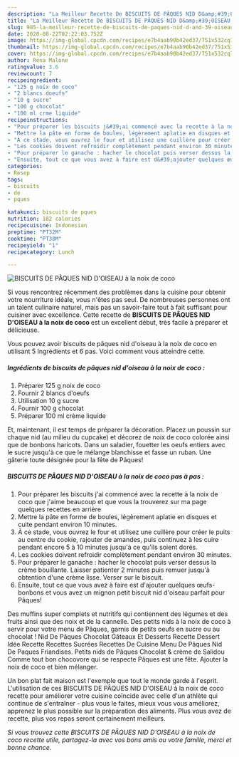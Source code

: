 ```yaml
---
description: "La Meilleur Recette De BISCUITS DE PÂQUES NID D&amp;#39;OISEAU à la noix de coco"
title: "La Meilleur Recette De BISCUITS DE PÂQUES NID D&amp;#39;OISEAU à la noix de coco"
slug: 985-la-meilleur-recette-de-biscuits-de-paques-nid-d-and-39-oiseau-a-la-noix-de-coco
date: 2020-08-22T02:22:03.752Z
image: https://img-global.cpcdn.com/recipes/e7b4aab90b42ed37/751x532cq70/biscuits-de-paques-nid-doiseau-a-la-noix-de-coco-photo-principale-de-la-recette.jpg
thumbnail: https://img-global.cpcdn.com/recipes/e7b4aab90b42ed37/751x532cq70/biscuits-de-paques-nid-doiseau-a-la-noix-de-coco-photo-principale-de-la-recette.jpg
cover: https://img-global.cpcdn.com/recipes/e7b4aab90b42ed37/751x532cq70/biscuits-de-paques-nid-doiseau-a-la-noix-de-coco-photo-principale-de-la-recette.jpg
author: Rena Malone
ratingvalue: 3.6
reviewcount: 7
recipeingredient:
- "125 g noix de coco"
- "2 blancs doeufs"
- "10 g sucre"
- "100 g chocolat"
- "100 ml crme liquide"
recipeinstructions:
- "Pour préparer les biscuits j&#39;ai commencé avec la recette à la noix de coco que j&#39;aime beaucoup et que vous la trouverez sur ma page quelques recettes en arrière"
- "Mettre la pâte en forme de boules, légèrement aplatie en disques et cuite pendant environ 10 minutes."
- "À ce stade, vous ouvrez le four et utilisez une cuillère pour créer le puits au centre du cookie, rajouter de amandes, puis continuez à les cuire pendant encore 5 à 10 minutes jusqu&#39;à ce qu&#39;ils soient dorés."
- "Les cookies doivent refroidir complètement pendant environ 30 minutes."
- "Pour préparer le ganache : hacher le chocolat puis verser dessus la crème bouillante. Laisser patienter 2 minutes puis remuer jusqu&#39;à obtention d&#39;une crème lisse. Verser sur le biscuit."
- "Ensuite, tout ce que vous avez à faire est d&#39;ajouter quelques œufs-bonbons et vous avez un mignon petit biscuit nid d&#39;oiseau parfait pour Pâques!"
categories:
- Resep
tags:
- biscuits
- de
- pques

katakunci: biscuits de pques 
nutrition: 182 calories
recipecuisine: Indonesian
preptime: "PT32M"
cooktime: "PT38M"
recipeyield: "1"
recipecategory: Lunch

---
```



![BISCUITS DE PÂQUES NID D&#39;OISEAU à la noix de coco](https://img-global.cpcdn.com/recipes/e7b4aab90b42ed37/751x532cq70/biscuits-de-paques-nid-doiseau-a-la-noix-de-coco-photo-principale-de-la-recette.jpg)

Si vous rencontrez récemment des problèmes dans la cuisine pour obtenir votre nourriture idéale, vous n'êtes pas seul. De nombreuses personnes ont un talent culinaire naturel, mais pas un savoir-faire tout à fait suffisant pour cuisiner avec excellence. Cette recette de <strong> BISCUITS DE PÂQUES NID D&#39;OISEAU à la noix de coco </strong> est un excellent début, très facile à préparer et délicieuse.

<!--inarticleads1-->

Vous pouvez avoir biscuits de pâques nid d&#39;oiseau à la noix de coco en utilisant 5 Ingrédients et 6 pas. Voici comment vous atteindre cette.

##### Ingrédients de biscuits de pâques nid d&#39;oiseau à la noix de coco :

1. Préparer 125 g noix de coco
1. Fournir 2 blancs d&#39;oeufs
1. Utilisation 10 g sucre
1. Fournir 100 g chocolat
1. Préparer 100 ml crème liquide


Et, maintenant, il est temps de préparer la décoration. Placez un poussin sur chaque nid (au milieu du cupcake) et décorez de noix de coco colorée ainsi que de bonbons haricots. Dans un saladier, fouetter les oeufs entiers avec le sucre jusqu&#39;à ce que le mélange blanchisse et fasse un ruban. Une gâterie toute désignée pour la fête de Pâques! 

<!--inarticleads2-->

##### BISCUITS DE PÂQUES NID D&#39;OISEAU à la noix de coco pas à pas :

1. Pour préparer les biscuits j&#39;ai commencé avec la recette à la noix de coco que j&#39;aime beaucoup et que vous la trouverez sur ma page quelques recettes en arrière
1. Mettre la pâte en forme de boules, légèrement aplatie en disques et cuite pendant environ 10 minutes.
1. À ce stade, vous ouvrez le four et utilisez une cuillère pour créer le puits au centre du cookie, rajouter de amandes, puis continuez à les cuire pendant encore 5 à 10 minutes jusqu&#39;à ce qu&#39;ils soient dorés.
1. Les cookies doivent refroidir complètement pendant environ 30 minutes.
1. Pour préparer le ganache : hacher le chocolat puis verser dessus la crème bouillante. Laisser patienter 2 minutes puis remuer jusqu&#39;à obtention d&#39;une crème lisse. Verser sur le biscuit.
1. Ensuite, tout ce que vous avez à faire est d&#39;ajouter quelques œufs-bonbons et vous avez un mignon petit biscuit nid d&#39;oiseau parfait pour Pâques!


Des muffins super complets et nutritifs qui contiennent des légumes et des fruits ainsi que des noix et de la cannelle. Des petits nids à la noix de coco à servir pour votre menu de Pâques, garnis de petits oeufs en sucre ou au chocolat ! Nid De Pâques Chocolat Gâteaux Et Desserts Recette Dessert Idée Recette Recettes Sucrées Recettes De Cuisine Menu De Pâques Nid De Paques Friandises. Petits nids de Pâques  Chocolat &amp; crème de Salidou  Comme tout bon chocovore qui se respecte Pâques est une fête. Ajouter la noix de coco et bien mélanger. 

<!--inarticleads1-->

<p>
Un bon plat fait maison est l'exemple que tout le monde garde à l'esprit. L'utilisation de ces BISCUITS DE PÂQUES NID D&#39;OISEAU à la noix de coco recette pour améliorer votre cuisine coïncide avec celle d'un athlète qui continue de s'entraîner - plus vous le faites, mieux vous vous améliorez, apprenez le plus possible sur la préparation des aliments. Plus vous avez de recette, plus vos repas seront certainement meilleurs.
</p>

<p>
<i>Si vous trouvez cette BISCUITS DE PÂQUES NID D&#39;OISEAU à la noix de coco recette utile, partagez-la avec vos bons amis ou votre famille, merci et bonne chance.</i>
</p>
